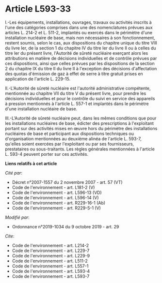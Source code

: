 # Article L593-33

I.-Les équipements, installations, ouvrages, travaux ou activités inscrits à l'une des catégories comprises dans une des
nomenclatures prévues aux articles L. 214-2 et L. 511-2, implantés ou exercés dans le périmètre d'une installation nucléaire
de base, mais non nécessaires à son fonctionnement, restent soumis, selon le cas, aux dispositions du chapitre unique du
titre VIII du livre Ier, de la section 1 du chapitre IV du titre Ier du livre II ou à celles du titre Ier du présent livre,
l'Autorité de sûreté nucléaire exerçant alors les attributions en matière de décisions individuelles et de contrôle prévues
par ces dispositions, ainsi que celles prévues par les dispositions de la section 2 du chapitre IX du titre II du livre II à
l'exception des décisions d'affectation des quotas d'émission de gaz à effet de serre à titre gratuit prises en application
de l'article L. 229-15.

II.-L'Autorité de sûreté nucléaire est l'autorité administrative compétente, mentionnée au chapitre VII du titre V du présent
livre, pour prendre les décisions individuelles et pour le contrôle du suivi en service des appareils à pression mentionnés à
l'article L. 557-1 et implantés dans le périmètre d'une installation nucléaire de base.

III.-L'Autorité de sûreté nucléaire peut, dans les mêmes conditions que pour les installations nucléaires de base, édicter
des prescriptions à l'exploitant portant sur des activités mises en œuvre hors du périmètre des installations nucléaires de
base et participant aux dispositions techniques ou d'organisation mentionnées au deuxième alinéa de l'article L. 593-7,
qu'elles soient exercées par l'exploitant ou par ses fournisseurs, prestataires ou sous-traitants. Les règles générales
mentionnées à l'article L. 593-4 peuvent porter sur ces activités.

**Liens relatifs à cet article**

_Cité par_:

  - Décret n°2007-1557 du 2 novembre 2007 - art. 57 (VT)
  - Code de l'environnement - art. L181-2 (V)
  - Code de l'environnement - art. L596-13 (VD)
  - Code de l'environnement - art. L596-14 (V)
  - Code de l'environnement - art. R229-16-1 (Ab)
  - Code de l'environnement - art. R229-5-1 (V)

_Modifié par_:

  - Ordonnance n°2019-1034 du 9 octobre 2019 - art. 29

_Cite_:

  - Code de l'environnement - art. L214-2
  - Code de l'environnement - art. L229-7
  - Code de l'environnement - art. L229-9
  - Code de l'environnement - art. L511-2
  - Code de l'environnement - art. L557-1
  - Code de l'environnement - art. L593-4
  - Code de l'environnement - art. L593-7
